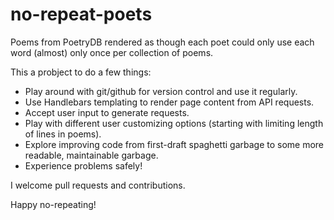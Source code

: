 # no-repeat-poets
Poems from PoetryDB rendered as though each poet could only use each word (almost) only once per collection of poems.

This a probject to do a few things:

 - Play around with git/github for version control and use it regularly.
 - Use Handlebars templating to render page content from API requests.
 - Accept user input to generate requests.
 - Play with different user customizing options (starting with limiting length of lines in poems).
 - Explore improving code from first-draft spaghetti garbage to some more readable, maintainable garbage.
 - Experience problems safely!
 
 I welcome pull requests and contributions.
 
 Happy no-repeating!
